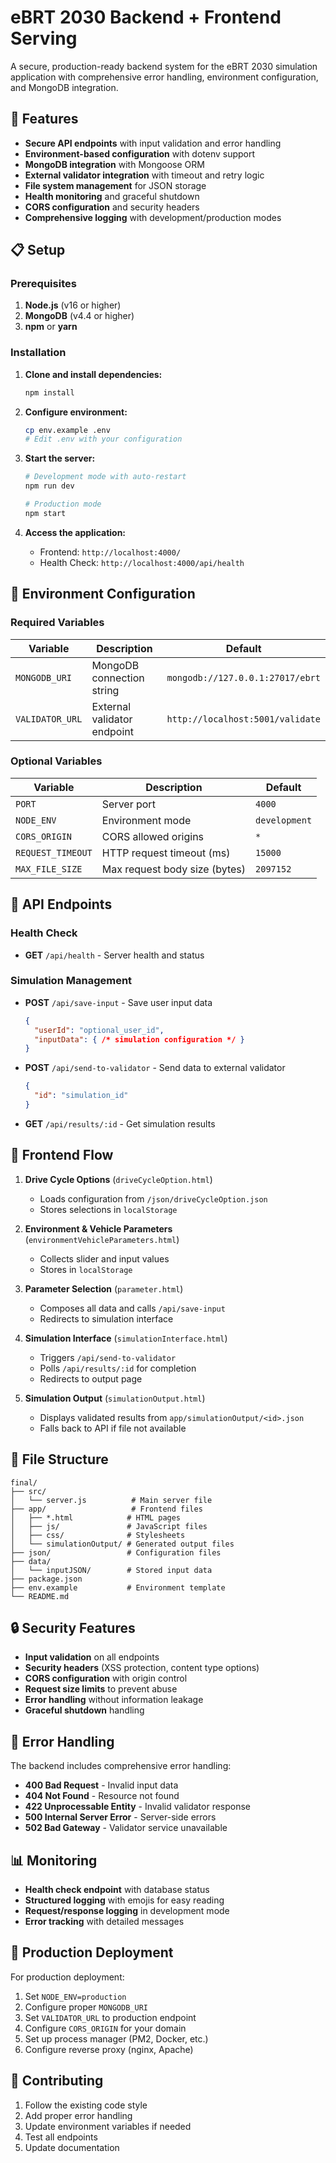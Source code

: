 # eBRT 2030 Backend + Frontend Serving

A secure, production-ready backend system for the eBRT 2030 simulation application with comprehensive error handling, environment configuration, and MongoDB integration.

## 🚀 Features

- **Secure API endpoints** with input validation and error handling
- **Environment-based configuration** with dotenv support
- **MongoDB integration** with Mongoose ORM
- **External validator integration** with timeout and retry logic
- **File system management** for JSON storage
- **Health monitoring** and graceful shutdown
- **CORS configuration** and security headers
- **Comprehensive logging** with development/production modes

## 📋 Setup

### Prerequisites

1. **Node.js** (v16 or higher)
2. **MongoDB** (v4.4 or higher)
3. **npm** or **yarn**

### Installation

1. **Clone and install dependencies:**
   ```bash
   npm install
   ```

2. **Configure environment:**
   ```bash
   cp env.example .env
   # Edit .env with your configuration
   ```

3. **Start the server:**
   ```bash
   # Development mode with auto-restart
   npm run dev
   
   # Production mode
   npm start
   ```

4. **Access the application:**
   - Frontend: `http://localhost:4000/`
   - Health Check: `http://localhost:4000/api/health`

## 🔧 Environment Configuration

### Required Variables

| Variable | Description | Default |
|----------|-------------|---------|
| `MONGODB_URI` | MongoDB connection string | `mongodb://127.0.0.1:27017/ebrt` |
| `VALIDATOR_URL` | External validator endpoint | `http://localhost:5001/validate` |

### Optional Variables

| Variable | Description | Default |
|----------|-------------|---------|
| `PORT` | Server port | `4000` |
| `NODE_ENV` | Environment mode | `development` |
| `CORS_ORIGIN` | CORS allowed origins | `*` |
| `REQUEST_TIMEOUT` | HTTP request timeout (ms) | `15000` |
| `MAX_FILE_SIZE` | Max request body size (bytes) | `2097152` |

## 📡 API Endpoints

### Health Check
- **GET** `/api/health` - Server health and status

### Simulation Management
- **POST** `/api/save-input` - Save user input data
  ```json
  {
    "userId": "optional_user_id",
    "inputData": { /* simulation configuration */ }
  }
  ```

- **POST** `/api/send-to-validator` - Send data to external validator
  ```json
  {
    "id": "simulation_id"
  }
  ```

- **GET** `/api/results/:id` - Get simulation results

## 🔄 Frontend Flow

1. **Drive Cycle Options** (`driveCycleOption.html`)
   - Loads configuration from `/json/driveCycleOption.json`
   - Stores selections in `localStorage`

2. **Environment & Vehicle Parameters** (`environmentVehicleParameters.html`)
   - Collects slider and input values
   - Stores in `localStorage`

3. **Parameter Selection** (`parameter.html`)
   - Composes all data and calls `/api/save-input`
   - Redirects to simulation interface

4. **Simulation Interface** (`simulationInterface.html`)
   - Triggers `/api/send-to-validator`
   - Polls `/api/results/:id` for completion
   - Redirects to output page

5. **Simulation Output** (`simulationOutput.html`)
   - Displays validated results from `app/simulationOutput/<id>.json`
   - Falls back to API if file not available

## 📁 File Structure

```
final/
├── src/
│   └── server.js          # Main server file
├── app/                   # Frontend files
│   ├── *.html            # HTML pages
│   ├── js/               # JavaScript files
│   ├── css/              # Stylesheets
│   └── simulationOutput/ # Generated output files
├── json/                 # Configuration files
├── data/
│   └── inputJSON/        # Stored input data
├── package.json
├── env.example           # Environment template
└── README.md
```

## 🔒 Security Features

- **Input validation** on all endpoints
- **Security headers** (XSS protection, content type options)
- **CORS configuration** with origin control
- **Request size limits** to prevent abuse
- **Error handling** without information leakage
- **Graceful shutdown** handling

## 🐛 Error Handling

The backend includes comprehensive error handling:

- **400 Bad Request** - Invalid input data
- **404 Not Found** - Resource not found
- **422 Unprocessable Entity** - Invalid validator response
- **500 Internal Server Error** - Server-side errors
- **502 Bad Gateway** - Validator service unavailable

## 📊 Monitoring

- **Health check endpoint** with database status
- **Structured logging** with emojis for easy reading
- **Request/response logging** in development mode
- **Error tracking** with detailed messages

## 🚀 Production Deployment

For production deployment:

1. Set `NODE_ENV=production`
2. Configure proper `MONGODB_URI`
3. Set `VALIDATOR_URL` to production endpoint
4. Configure `CORS_ORIGIN` for your domain
5. Set up process manager (PM2, Docker, etc.)
6. Configure reverse proxy (nginx, Apache)

## 🤝 Contributing

1. Follow the existing code style
2. Add proper error handling
3. Update environment variables if needed
4. Test all endpoints
5. Update documentation



